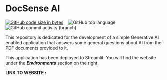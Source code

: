 # DocSense AI
[![GitHub code size in bytes](https://img.shields.io/github/languages/code-size/Jishnnu/DocSense-AI)](https://github.com/Jishnnu/Court-Vault) &ensp; ![GitHub top language](https://img.shields.io/github/languages/top/Jishnnu/DocSense-AI) &ensp; ![GitHub commit activity (branch)](https://img.shields.io/github/commit-activity/m/Jishnnu/DocSense-AI)

This repository is dedicated for the development of a simple Generative AI enabled application that answers some general questions about AI from the PDF documents provided to it. 

This application has been deployed to Streamlit. You will find the website under the **_Environments_** section on the right. 

**LINK TO WEBSITE :** 
